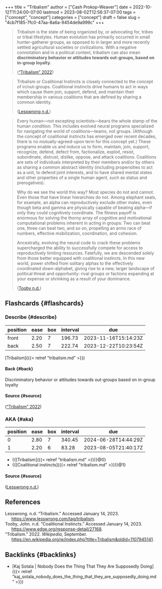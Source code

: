 +++
title = "Tribalism"
author = ["Cash Prokop-Weaver"]
date = 2022-10-12T11:24:00-07:00
lastmod = 2023-08-02T12:56:37-07:00
tags = ["concept", "concept"]
categories = ["concept"]
draft = false
slug = "4cb7f185-7fc0-47aa-8a6a-9454de9a999c"
+++

> Tribalism is the state of being organized by, or advocating for, tribes or tribal lifestyles. Human evolution has primarily occurred in small hunter-gatherer groups, as opposed to in larger and more recently settled agricultural societies or civilizations. With a negative connotation and in a political context, tribalism can also mean **discriminatory behavior or attitudes towards out-groups, based on in-group loyalty**.
>
> (<a href="#citeproc_bib_item_3">“Tribalism” 2022</a>)

<!--quoteend-->

> Tribalism or Coalitional Instincts is closely connected to the concept of in/out-groups. Coalitional instincts drive humans to act in ways which cause them join, support, defend, and maintain their membership in various coalitions that are defined by sharing a common identity.
>
> (<a href="#citeproc_bib_item_1">Lesswrong n.d.</a>)

<!--quoteend-->

> Every human—not excepting scientists—bears the whole stamp of the human condition. This includes evolved neural programs specialized for navigating the world of coalitions—teams, not groups. (Although the concept of coalitional instincts has emerged over recent decades, there is no mutually-agreed-upon term for this concept yet.) These programs enable us and induce us to form, maintain, join, support, recognize, defend, defect from, factionalize, exploit, resist, subordinate, distrust, dislike, oppose, and attack coalitions. Coalitions are sets of individuals interpreted by their members and/or by others as sharing a common abstract identity (including propensities to act as a unit, to defend joint interests, and to have shared mental states and other properties of a single human agent, such as status and prerogatives).
>
> Why do we see the world this way? Most species do not and cannot. Even those that have linear hierarchies do not. Among elephant seals, for example, an alpha can reproductively exclude other males, even though beta and gamma are physically capable of beating alpha—if only they could cognitively coordinate. The fitness payoff is enormous for solving the thorny array of cognitive and motivational computational problems inherent in acting in groups: Two can beat one, three can beat two, and so on, propelling an arms race of numbers, effective mobilization, coordination, and cohesion.
>
> Ancestrally, evolving the neural code to crack these problems supercharged the ability to successfully compete for access to reproductively limiting resources. Fatefully, we are descended solely from those better equipped with coalitional instincts. In this new world, power shifted from solitary alphas to the effectively coordinated down-alphabet, giving rise to a new, larger landscape of political threat and opportunity: rival groups or factions expanding at your expense or shrinking as a result of your dominance.
>
> (<a href="#citeproc_bib_item_2">Tooby n.d.</a>)


## Flashcards {#flashcards}


### Describe {#describe}

| position | ease | box | interval | due                  |
|----------|------|-----|----------|----------------------|
| front    | 2.20 | 7   | 196.73   | 2023-11-16T15:14:23Z |
| back     | 2.50 | 7   | 222.74   | 2023-12-22T10:23:54Z |

[Tribalism]({{< relref "tribalism.md" >}})


#### Back {#back}

Discriminatory behavior or attitudes towards out-groups based on in-group loyalty


#### Source {#source}

(<a href="#citeproc_bib_item_3">“Tribalism” 2022</a>)


### AKA {#aka}

| position | ease | box | interval | due                  |
|----------|------|-----|----------|----------------------|
| 0        | 2.80 | 7   | 340.45   | 2024-06-28T14:44:29Z |
| 1        | 2.20 | 6   | 83.28    | 2023-08-05T21:40:17Z |

-   {{[Tribalism]({{< relref "tribalism.md" >}})}@0}
-   {{[Coalitional instincts]({{< relref "tribalism.md" >}})}@1}


#### Source {#source}

(<a href="#citeproc_bib_item_1">Lesswrong n.d.</a>)

## References

<style>.csl-entry{text-indent: -1.5em; margin-left: 1.5em;}</style><div class="csl-bib-body">
  <div class="csl-entry"><a id="citeproc_bib_item_1"></a>Lesswrong. n.d. “Tribalism.” Accessed January 14, 2023. <a href="https://www.lesswrong.com/tag/tribalism">https://www.lesswrong.com/tag/tribalism</a>.</div>
  <div class="csl-entry"><a id="citeproc_bib_item_2"></a>Tooby, John. n.d. “Coalitional Instincts.” Accessed January 14, 2023. <a href="https://www.edge.org/response-detail/27168">https://www.edge.org/response-detail/27168</a>.</div>
  <div class="csl-entry"><a id="citeproc_bib_item_3"></a>“Tribalism.” 2022. <i>Wikipedia</i>, September. <a href="https://en.wikipedia.org/w/index.php?title=Tribalism&oldid=1107945141">https://en.wikipedia.org/w/index.php?title=Tribalism&#38;oldid=1107945141</a>.</div>
</div>


## Backlinks {#backlinks}

-   [Kaj Sotala | Nobody Does the Thing That They Are Supposedly Doing]({{< relref "kaj_sotala_nobody_does_the_thing_that_they_are_supposedly_doing.md" >}})

